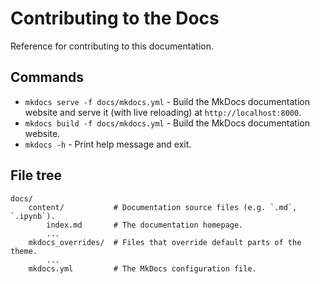 # Contributing to the Docs

Reference for contributing to this documentation.

## Commands

* `mkdocs serve -f docs/mkdocs.yml` - Build the MkDocs documentation website and serve it (with live reloading) at `http://localhost:8000`.
* `mkdocs build -f docs/mkdocs.yml` - Build the MkDocs documentation website.
* `mkdocs -h` - Print help message and exit.

## File tree

```
docs/
    content/           # Documentation source files (e.g. `.md`, `.ipynb`).
        index.md       # The documentation homepage.
        ...
    mkdocs_overrides/  # Files that override default parts of the theme.
        ...
    mkdocs.yml         # The MkDocs configuration file.
```
